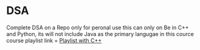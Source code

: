 # DSA
Complete DSA on a Repo only for peronal use
this can only on Be in C++ and Python, its will not include Java as the primary langugae in this cource 
course playlist link = [Playlist with C++](https://youtube.com/playlist?list=PLfqMhTWNBTe137I_EPQd34TsgV6IO55pt&si=Qf2kYarFFlpkITrQ)
